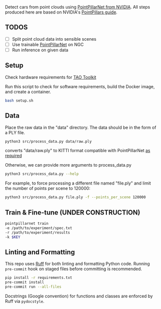 Detect cars from point clouds using [PointPillarNet from NVIDIA](https://catalog.ngc.nvidia.com/orgs/nvidia/teams/tao/models/pointpillarnet). All steps produced here are based on NVIDIA's [PointPillars guide](https://docs.nvidia.com/tao/tao-toolkit/text/point_cloud/pointpillars.html).

## TODOS

- [ ] Split point cloud data into sensible scenes
- [ ] Use trainable [PointPillarNet](https://catalog.ngc.nvidia.com/orgs/nvidia/teams/tao/models/pointpillarnet) on NGC
- [ ] Run inference on given data

## Setup

Check hardware requirements for [TAO Toolkit](https://docs.nvidia.com/tao/tao-toolkit/text/tao_toolkit_quick_start_guide.html#requirements)

Run this script to check for software requirements, build the Docker image, and create a container.

```bash
bash setup.sh
```

## Data

Place the raw data in the "data" directory. The data should be in the form of a PLY file.

```bash
python3 src/process_data.py data/raw.ply
```

converts "data/raw.ply" to KITTI format compatible with PointPillarNet [as required](https://docs.nvidia.com/tao/tao-toolkit/text/point_cloud/pointpillars.html#preparing-the-dataset)

Otherwise, we can provide more arguments to process_data.py

```bash
python3 src/process_data.py --help
```

For example, to force processing a different file named "file.ply" and limit the number of points per scene to 120000:

```bash
python3 src/process_data.py file.ply -f --points_per_scene 120000
```

## Train & Fine-tune (UNDER CONSTRUCTION)

```bash
pointpillarnet train
-e /path/to/experiment/spec.txt
-r /path/to/experiment/results
-k $KEY
```

## Linting and Formatting

This repo uses [Ruff](https://docs.astral.sh/ruff/) for both linting and formatting Python code. Running `pre-commit` hook on staged files before committing is recommended.

```bash
pip install -r requirements.txt
pre-commit install
pre-commit run --all-files
```

Docstrings (Google convention) for functions and classes are enforced by Ruff via `pydocstyle`.
